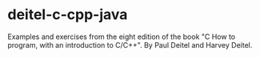 # deitel-c-cpp-java

Examples and exercises from the eight edition of the book "C How to program, with an introduction to C/C++". By Paul Deitel and Harvey Deitel.

